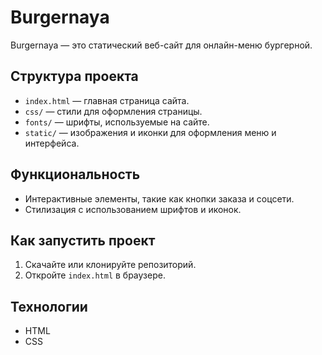 # Burgernaya

Burgernaya — это статический веб-сайт для онлайн-меню бургерной.

## Структура проекта

- `index.html` — главная страница сайта.
- `css/` — стили для оформления страницы.
- `fonts/` — шрифты, используемые на сайте.
- `static/` — изображения и иконки для оформления меню и интерфейса.

## Функциональность

- Интерактивные элементы, такие как кнопки заказа и соцсети.
- Стилизация с использованием шрифтов и иконок.

## Как запустить проект

1. Скачайте или клонируйте репозиторий.
2. Откройте `index.html` в браузере.

## Технологии

- HTML
- CSS